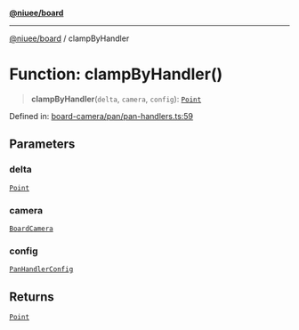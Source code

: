 [**@niuee/board**](../README.md)

***

[@niuee/board](../globals.md) / clampByHandler

# Function: clampByHandler()

> **clampByHandler**(`delta`, `camera`, `config`): [`Point`](../type-aliases/Point.md)

Defined in: [board-camera/pan/pan-handlers.ts:59](https://github.com/niuee/board/blob/cc09a87e934160adef876c4e11d51fd97e78653d/src/board-camera/pan/pan-handlers.ts#L59)

## Parameters

### delta

[`Point`](../type-aliases/Point.md)

### camera

[`BoardCamera`](../interfaces/BoardCamera.md)

### config

[`PanHandlerConfig`](../type-aliases/PanHandlerConfig.md)

## Returns

[`Point`](../type-aliases/Point.md)
